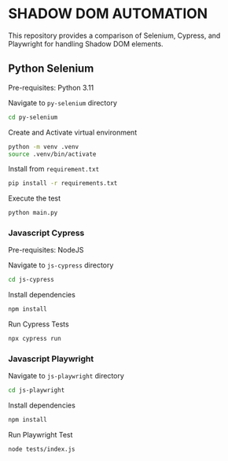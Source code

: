 # SHADOW DOM AUTOMATION

This repository provides a comparison of Selenium, Cypress, and Playwright for handling Shadow DOM elements.

## Python Selenium

Pre-requisites: Python 3.11

Navigate to `py-selenium` directory

```bash
cd py-selenium
```

Create and Activate virtual environment

```bash
python -m venv .venv
source .venv/bin/activate
```

Install from `requirement.txt`

```bash
pip install -r requirements.txt
```

Execute the test

```bash
python main.py
```

### Javascript Cypress

Pre-requisites: NodeJS

Navigate to `js-cypress` directory

```bash
cd js-cypress
```

Install dependencies

```bash
npm install
```

Run Cypress Tests

```bash
npx cypress run
```

### Javascript Playwright

Navigate to `js-playwright` directory

```bash
cd js-playwright
```

Install dependencies

```bash
npm install
```

Run Playwright Test

```bash
node tests/index.js
```
